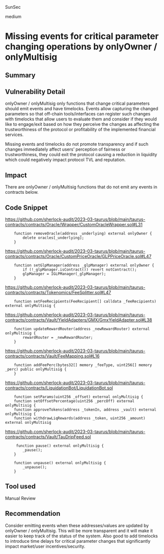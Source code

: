 SunSec

medium

# Missing events for critical parameter changing operations by onlyOwner / onlyMultisig

## Summary

## Vulnerability Detail
onlyOwner / onlyMultisig only functions that change critical parameters should emit events and have timelocks. Events allow capturing the changed parameters so that off-chain tools/interfaces can register such changes with timelocks that allow users to evaluate them and consider if they would like to engage/exit based on how they perceive the changes as affecting the trustworthiness of the protocol or profitability of the implemented financial services. 

Missing events and timelocks do not promote transparency and if such changes immediately affect users’ perception of fairness or trustworthiness, they could exit the protocol causing a reduction in liquidity which could negatively impact protocol TVL and reputation.

## Impact
There are onlyOwner / onlyMultisig  functions that do not emit any events in contracts below. 

## Code Snippet
https://github.com/sherlock-audit/2023-03-taurus/blob/main/taurus-contracts/contracts/Oracle/Wrapper/CustomOracleWrapper.sol#L31
```solidity
    function removeOracle(address _underlying) external onlyOwner {
        delete oracles[_underlying];
    }
```
https://github.com/sherlock-audit/2023-03-taurus/blob/main/taurus-contracts/contracts/Oracle/CustomPriceOracle/GLPPriceOracle.sol#L47

```solidity
    function setGlpManager(address _glpManager) external onlyOwner {
        if (!_glpManager.isContract()) revert notContract();
        glpManager = IGLPManager(_glpManager);
    }
```
https://github.com/sherlock-audit/2023-03-taurus/blob/main/taurus-contracts/contracts/Tokenomics/FeeSplitter.sol#L47
```solidity
    function setFeeRecipients(FeeRecipient[] calldata _feeRecipients) external onlyMultisig {
```
https://github.com/sherlock-audit/2023-03-taurus/blob/main/taurus-contracts/contracts/Vault/YieldAdapters/GMX/GmxYieldAdapter.sol#L38
```solidity
    function updateRewardRouter(address _newRewardRouter) external onlyMultisig {
        rewardRouter = _newRewardRouter;
    }
```
https://github.com/sherlock-audit/2023-03-taurus/blob/main/taurus-contracts/contracts/Vault/FeeMapping.sol#L16
```solidity
    function addFeePerc(bytes32[] memory _feeType, uint256[] memory _perc) public onlyMultisig {
    }
```
https://github.com/sherlock-audit/2023-03-taurus/blob/main/taurus-contracts/contracts/LiquidationBot/LiquidationBot.sol
```solidity
    function setParams(uint256 _offset) external onlyMultisig {
    function setOffsetPercentage(uint256 _percOff) external onlyMultisig {
    function approveTokens(address _tokenIn, address _vault) external onlyMultisig {
    function withdrawLiqRewards(address _token, uint256 _amount) external onlyMultisig 
```
https://github.com/sherlock-audit/2023-03-taurus/blob/main/taurus-contracts/contracts/Vault/TauDripFeed.sol
```solidity
     function pause() external onlyMultisig {
        _pause();
    }

    function unpause() external onlyMultisig {
        _unpause();
    }
```
## Tool used

Manual Review

## Recommendation
Consider emitting events when these addresses/values are updated by onlyOwner / onlyMultisig. This will be more transparent and it will make it easier to keep track of the status of the system. Also good to add timelocks to introduce time delays for critical parameter changes that significantly impact market/user incentives/security.